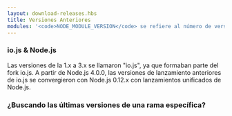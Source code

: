 ```yaml
---
layout: download-releases.hbs
title: Versiones Anteriores
modules: '<code>NODE_MODULE_VERSION</code> se refiere al número de versión ABI (interfaz binaria de la aplicación) de Node.js, que se utiliza para determinar qué versiones de binarios de complementos C++ compilados por Node.js se pueden cargar sin necesidad de volver a compilarlos. Solía almacenarse como valor hexadecimal en versiones anteriores, pero ahora se representa como un número entero.'
---
```


### io.js & Node.js

Las versiones de la 1.x a 3.x se llamaron "io.js", ya que formaban parte del fork io.js. A partir de Node.js 4.0.0, las versiones de lanzamiento anteriores de io.js se convergieron con Node.js 0.12.x con lanzamientos unificados de Node.js.

### ¿Buscando las últimas versiones de una rama específica?
